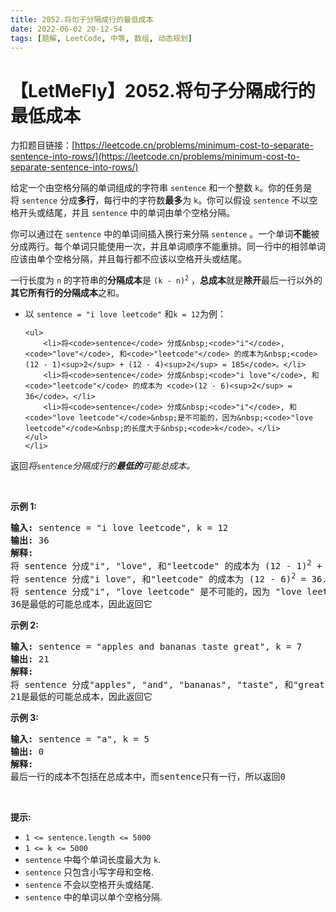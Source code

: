 ```yaml
---
title: 2052.将句子分隔成行的最低成本
date: 2022-06-02 20-12-54
tags: [题解, LeetCode, 中等, 数组, 动态规划]
---
```


# 【LetMeFly】2052.将句子分隔成行的最低成本

力扣题目链接：[https://leetcode.cn/problems/minimum-cost-to-separate-sentence-into-rows/](https://leetcode.cn/problems/minimum-cost-to-separate-sentence-into-rows/)

<p>给定一个由空格分隔的单词组成的字符串&nbsp;<code>sentence</code>&nbsp;和一个整数 <code>k</code>。你的任务是将&nbsp;<code>sentence</code> 分成<strong>多行</strong>，每行中的字符数<strong>最多</strong>为 <code>k</code>。你可以假设&nbsp;<code>sentence</code> 不以空格开头或结尾，并且&nbsp;<code>sentence</code> 中的单词由单个空格分隔。</p>

<p>你可以通过在&nbsp;<code>sentence</code>&nbsp;中的单词间插入换行来分隔&nbsp;<code>sentence</code> 。一个单词<strong>不能</strong>被分成两行。每个单词只能使用一次，并且单词顺序不能重排。同一行中的相邻单词应该由单个空格分隔，并且每行都不应该以空格开头或结尾。</p>

<p>一行长度为&nbsp;<code>n</code> 的字符串的<strong>分隔成本</strong>是&nbsp;<code>(k - n)<sup>2</sup></code> ，<strong>总成本</strong>就是<strong>除开</strong>最后一行以外的<strong>其它所有行的分隔成本</strong>之和。</p>

<ul>
	<li>以&nbsp;<code>sentence = "i love leetcode"</code> 和<code>k = 12</code>为例：

	<ul>
		<li>将<code>sentence</code> 分成&nbsp;<code>"i"</code>, <code>"love"</code>, 和<code>"leetcode"</code> 的成本为&nbsp;<code>(12 - 1)<sup>2</sup> + (12 - 4)<sup>2</sup> = 185</code>。</li>
		<li>将<code>sentence</code> 分成&nbsp;<code>"i love"</code>, 和<code>"leetcode"</code> 的成本为 <code>(12 - 6)<sup>2</sup> = 36</code>。</li>
		<li>将<code>sentence</code> 分成&nbsp;<code>"i"</code>, 和<code>"love leetcode"</code>&nbsp;是不可能的，因为&nbsp;<code>"love leetcode"</code>&nbsp;的长度大于&nbsp;<code>k</code>。</li>
	</ul>
	</li>
</ul>

<p>返回<em>将</em><code>sentence</code><em>分隔成行的<strong>最低的</strong>可能总成本。</em></p>

<p>&nbsp;</p>

<p><strong>示例 1:</strong></p>

<pre>
<strong>输入:</strong> sentence = "i love leetcode", k = 12
<strong>输出:</strong> 36
<strong>解释:</strong>
将 sentence 分成"i", "love", 和"leetcode" 的成本为 (12 - 1)<sup>2</sup> + (12 - 4)<sup>2</sup> = 185.
将 sentence 分成"i love", 和"leetcode" 的成本为 (12 - 6)<sup>2</sup> = 36.
将 sentence 分成"i", "love leetcode" 是不可能的，因为 "love leetcode" 的长度为 13.
36是最低的可能总成本，因此返回它
</pre>

<p><strong>示例 2:</strong></p>

<pre>
<strong>输入:</strong> sentence = "apples and bananas taste great", k = 7
<strong>输出:</strong> 21
<strong>解释:</strong>
将 sentence 分成"apples", "and", "bananas", "taste", 和"great" 的成本为 (7 - 6)<sup>2</sup> + (7 - 3)<sup>2</sup> + (7 - 7)<sup>2</sup> + (7 - 5)<sup>2 </sup>= 21.
21是最低的可能总成本，因此返回它
</pre>

<p><strong>示例 3:</strong></p>

<pre>
<strong>输入:</strong> sentence = "a", k = 5
<strong>输出:</strong> 0
<strong>解释:</strong>
最后一行的成本不包括在总成本中，而sentence只有一行，所以返回0</pre>

<p>&nbsp;</p>

<p><strong>提示:</strong></p>

<ul>
	<li><code>1 &lt;= sentence.length &lt;= 5000</code></li>
	<li><code>1 &lt;= k &lt;= 5000</code></li>
	<li><code>sentence</code>&nbsp;中每个单词长度最大为&nbsp;<code>k</code>.</li>
	<li><code>sentence</code> 只包含小写字母和空格.</li>
	<li><code>sentence</code> 不会以空格开头或结尾.</li>
	<li><code>sentence</code>&nbsp;中的单词以单个空格分隔.</li>
</ul>


    